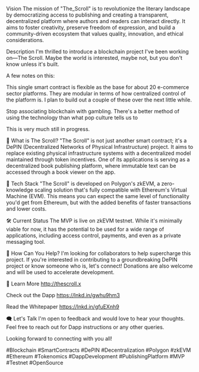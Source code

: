 Vision
The mission of "The_Scroll" is to revolutionize the literary landscape by democratizing access to publishing and creating a transparent, decentralized platform where authors and readers can interact directly. It aims to foster creativity, preserve freedom of expression, and build a community-driven ecosystem that values quality, innovation, and ethical considerations.

Description
I'm thrilled to introduce a blockchain project I've been working on—The Scroll. Maybe the world is interested, maybe not, but you don't know unless it's built.

A few notes on this:

This single smart contract is flexible as the base for about 20 e-commerce sector platforms. They are modular in terms of how centralized control of the platform is. I plan to build out a couple of these over the next little while.

Stop associating blockchain with gambling. There's a better method of using the technology than what pop culture tells us to

This is very much still in progress.

📜 What is The Scroll? "The Scroll" is not just another smart contract; it's a DePIN (Decentralized Networks of Physical Infrastructure) project. It aims to replace existing physical infrastructure systems with a decentralized model maintained through token incentives. One of its applications is serving as a decentralized book publishing platform, where immutable text can be accessed through a book viewer on the app.

🔗 Tech Stack "The Scroll" is developed on Polygon's zkEVM, a zero-knowledge scaling solution that's fully compatible with Ethereum's Virtual Machine (EVM). This means you can expect the same level of functionality you'd get from Ethereum, but with the added benefits of faster transactions and lower costs.

🛠 Current Status The MVP is live on zkEVM testnet. While it's minimally viable for now, it has the potential to be used for a wide range of applications, including access control, payments, and even as a private messaging tool.

🤝 How Can You Help? I'm looking for collaborators to help supercharge this project. If you're interested in contributing to a groundbreaking DePIN project or know someone who is, let's connect! Donations are also welcome and will be used to accelerate development.

📄 Learn More http://thescroll.x

Check out the Dapp https://lnkd.in/gwhu9hm3

Read the Whitepaper https://lnkd.in/gfuEXnh9

🗨 Let's Talk I'm open to feedback and would love to hear your thoughts. Feel free to reach out for Dapp instructions or any other queries.

Looking forward to connecting with you all!

#Blockchain #SmartContracts #DePIN #Decentralization #Polygon #zkEVM #Ethereum #Tokenomics #DappDevelopment #PublishingPlatform #MVP #Testnet #OpenSource
